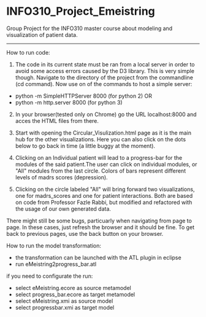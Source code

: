 # INFO310_Project_Emeistring
Group Project for the INFO310 master course about modeling and visualization of patient data.

---

How to run code:

1. The code in its current state must be ran from a local server in order to avoid some access errors caused by the D3 library.
This is very simple though. Navigate to the directory of the project from the commandline (cd command). Now use on of the commands to host a simple server:
 
* python -m SimpleHTTPServer 8000 (for python 2)
 OR 
* python -m http.server 8000 (for python 3) 

2. In your browser(tested only on Chrome) go the URL localhost:8000 and acces the HTML files from there.

3. Start with opening the Circular_Visulization.html page as it is the main hub for the other visualizations.
   Here you can also click on the dots below to go back in time (a little buggy at the moment).
   
4. Clicking on an Individual patient will lead to a progress-bar for the modules of the said patient.The user can click on individual modules, or "All" modules from the last circle. Colors of bars represent different levels of madrs scores (depression).
 
5. Clicking on the circle labeled "All" will bring forward two visualizations, one for madrs_scores and one for patient interactions. Both are based on code from Professor Fazle Rabbi, but modified and refactored with the usage of our own generated data.
 
There might still be some bugs, particuarly when navigating from page to page. In these cases, just refresh the browser and it should be fine. To get back to previous pages, use the back button on your browser.

How to run the model transformation:
- the transformation can be launched with the ATL plugin in eclipse
- run eMeistring2progress_bar.atl
 
if you need to configurate the run:
- select eMeistring.ecore as source metamodel
- select progress_bar.ecore as target metamodel
- select eMeistring.xmi as source model
- select progressbar.xmi as target model
